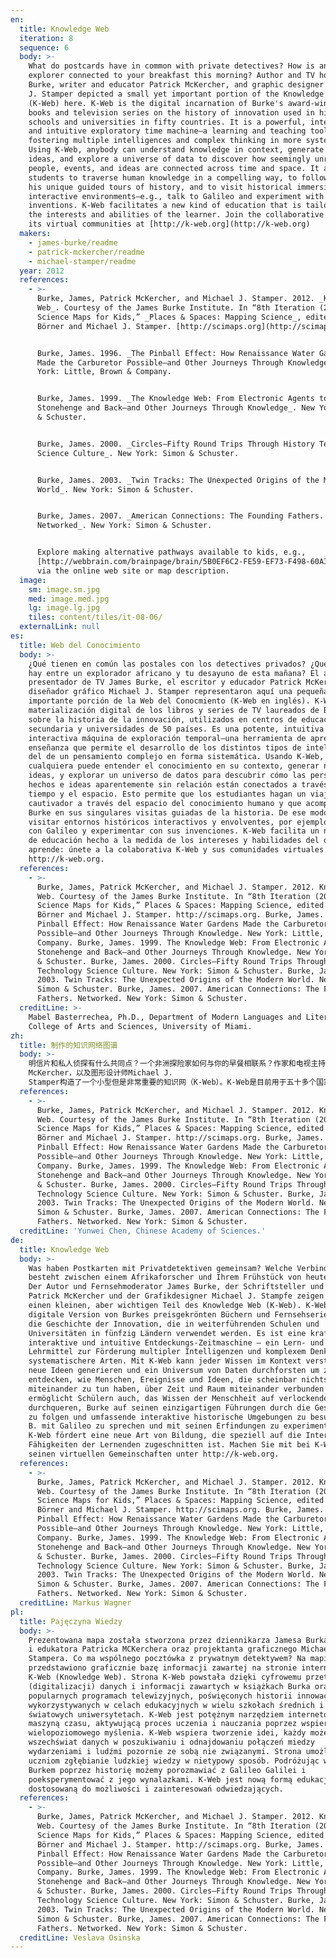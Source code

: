 ```yaml
---
en:
  title: Knowledge Web
  iteration: 8
  sequence: 6
  body: >-
    What do postcards have in common with private detectives? How is an African
    explorer connected to your breakfast this morning? Author and TV host James
    Burke, writer and educator Patrick McKercher, and graphic designer Michael
    J. Stamper depicted a small yet important portion of the Knowledge Web
    (K-Web) here. K-Web is the digital incarnation of Burke's award-winning
    books and television series on the history of innovation used in high
    schools and universities in fifty countries. It is a powerful, interactive,
    and intuitive exploratory time machine—a learning and teaching tool
    fostering multiple intelligences and complex thinking in more systemic ways.
    Using K-Web, anybody can understand knowledge in context, generate new
    ideas, and explore a universe of data to discover how seemingly unrelated
    people, events, and ideas are connected across time and space. It allows
    students to traverse human knowledge in a compelling way, to follow Burke on
    his unique guided tours of history, and to visit historical immersive
    interactive environments—e.g., talk to Galileo and experiment with his
    inventions. K-Web facilitates a new kind of education that is tailored to
    the interests and abilities of the learner. Join the collaborative K-Web and
    its virtual communities at [http://k-web.org](http://k-web.org)
  makers:
    - james-burke/readme
    - patrick-mckercher/readme
    - michael-stamper/readme
  year: 2012
  references:
    - >-
      Burke, James, Patrick McKercher, and Michael J. Stamper. 2012. _Knowledge
      Web_. Courtesy of the James Burke Institute. In “8th Iteration (2012):
      Science Maps for Kids,” _Places & Spaces: Mapping Science_, edited by Katy
      Börner and Michael J. Stamper. [http://scimaps.org](http://scimaps.org)


      Burke, James. 1996. _The Pinball Effect: How Renaissance Water Gardens
      Made the Carburetor Possible—and Other Journeys Through Knowledge_. New
      York: Little, Brown & Company.


      Burke, James. 1999. _The Knowledge Web: From Electronic Agents to
      Stonehenge and Back—and Other Journeys Through Knowledge_. New York: Simon
      & Schuster.


      Burke, James. 2000. _Circles—Fifty Round Trips Through History Technology
      Science Culture_. New York: Simon & Schuster.


      Burke, James. 2003. _Twin Tracks: The Unexpected Origins of the Modern
      World_. New York: Simon & Schuster.


      Burke, James. 2007. _American Connections: The Founding Fathers.
      Networked_. New York: Simon & Schuster.


      Explore making alternative pathways available to kids, e.g.,
      [http://webbrain.com/brainpage/brain/5B0EF6C2-FE59-EF73-F498-60A30832AB32;jsessionid=85E689F531729B4B4928BC54B8309106](http://webbrain.com/brainpage/brain/5B0EF6C2-FE59-EF73-F498-60A30832AB32;jsessionid=85E689F531729B4B4928BC54B8309106)
      via the online web site or map description.
  image:
    sm: image.sm.jpg
    med: image.med.jpg
    lg: image.lg.jpg
    tiles: content/tiles/it-08-06/
  externalLink: null
es:
  title: Web del Conocimiento
  body: >-
    ¿Qué tienen en común las postales con los detectives privados? ¿Qué relación
    hay entre un explorador africano y tu desayuno de esta mañana? El autor y
    presentador de TV James Burke, el escritor y educador Patrick McKercher y el
    diseñador gráfico Michael J. Stamper representaron aquí una pequeña aunque
    importante porción de la Web del Conocmiento (K-Web en inglés). K-Web es una
    materialización digital de los libros y series de TV laureados de Burke
    sobre la historia de la innovación, utilizados en centros de educación
    secundaria y universidades de 50 países. Es una potente, intuitiva e
    interactiva máquina de exploración temporal—una herramienta de aprendizaje y
    enseñanza que permite el desarrollo de los distintos tipos de inteligencia y
    del de un pensamiento complejo en forma sistemática. Usando K-Web,
    cualquiera puede entender el conocimiento en su contexto, generar nuevas
    ideas, y explorar un universo de datos para descubrir cómo las personas,
    hechos e ideas aparentemente sin relación están conectados a través del
    tiempo y el espacio. Esto permite que los estudiantes hagan un viaje
    cautivador a través del espacio del conocimiento humano y que acompañen a
    Burke en sus singulares visitas guiadas de la historia. De ese modo podrán
    visitar entornos históricos interactivos y envolventes, por ejemplo, hablar
    con Galileo y experimentar con sus invenciones. K-Web facilita un nuevo tipo
    de educación hecho a la medida de los intereses y habilidades del que
    aprende: únete a la colaborativa K-Web y sus comunidades virtuales en:
    http://k-web.org.
  references:
    - >-
      Burke, James, Patrick McKercher, and Michael J. Stamper. 2012. Knowledge
      Web. Courtesy of the James Burke Institute. In “8th Iteration (2012):
      Science Maps for Kids,” Places & Spaces: Mapping Science, edited by Katy
      Börner and Michael J. Stamper. http://scimaps.org. Burke, James. 1996. The
      Pinball Effect: How Renaissance Water Gardens Made the Carburetor
      Possible—and Other Journeys Through Knowledge. New York: Little, Brown &
      Company. Burke, James. 1999. The Knowledge Web: From Electronic Agents to
      Stonehenge and Back—and Other Journeys Through Knowledge. New York: Simon
      & Schuster. Burke, James. 2000. Circles—Fifty Round Trips Through History
      Technology Science Culture. New York: Simon & Schuster. Burke, James.
      2003. Twin Tracks: The Unexpected Origins of the Modern World. New York:
      Simon & Schuster. Burke, James. 2007. American Connections: The Founding
      Fathers. Networked. New York: Simon & Schuster.
  creditLine: >-
    Mabel Basterrechea, Ph.D., Department of Modern Languages and Literatures,
    College of Arts and Sciences, University of Miami.
zh:
  title: 制作的知识网络图谱
  body: >-
    明信片和私人侦探有什么共同点？一个非洲探险家如何与你的早餐相联系？作家和电视主持人James Burke，作家和教育家Patrick
    McKercher，以及图形设计师Michael J.
    Stamper构造了一个小型但是非常重要的知识网（K-Web）。K-Web是目前用于五十多个国家的高中和大学的关于创新历史的Burke的获奖著作和电视剧的数字化身。这是一个强大的、交互的且直观的实践探索机器——一个用更加系统的方法培养多元智能和复杂思考的学习和教学工具。使用K-Web，任何人都能理解情境知识、产生新观点，并探索宇宙数据以发现看似毫不相关的人、事和观点是如何通过时间和空间相联系的。它使学生用有吸引力的方式畅享人类知识，并跟随Burke独特的历史引导以及沉浸在拟真的历史交互环境中，比如，与伽利略对话、参与他的创造实验。K-Web促进根据学习者兴趣和能力进行调整的新型教育的形成。参与协作K-Web及其虚拟社区，请访问http://k-web.org。
  references:
    - >-
      Burke, James, Patrick McKercher, and Michael J. Stamper. 2012. Knowledge
      Web. Courtesy of the James Burke Institute. In “8th Iteration (2012):
      Science Maps for Kids,” Places & Spaces: Mapping Science, edited by Katy
      Börner and Michael J. Stamper. http://scimaps.org. Burke, James. 1996. The
      Pinball Effect: How Renaissance Water Gardens Made the Carburetor
      Possible—and Other Journeys Through Knowledge. New York: Little, Brown &
      Company. Burke, James. 1999. The Knowledge Web: From Electronic Agents to
      Stonehenge and Back—and Other Journeys Through Knowledge. New York: Simon
      & Schuster. Burke, James. 2000. Circles—Fifty Round Trips Through History
      Technology Science Culture. New York: Simon & Schuster. Burke, James.
      2003. Twin Tracks: The Unexpected Origins of the Modern World. New York:
      Simon & Schuster. Burke, James. 2007. American Connections: The Founding
      Fathers. Networked. New York: Simon & Schuster.
  creditLine: 'Yunwei Chen, Chinese Academy of Sciences.'
de:
  title: Knowledge Web
  body: >-
    Was haben Postkarten mit Privatdetektiven gemeinsam? Welche Verbindung
    besteht zwischen einem Afrikaforscher und Ihrem Frühstück von heute morgen?
    Der Autor und Fernsehmoderator James Burke, der Schriftsteller und Pädagoge
    Patrick McKercher und der Grafikdesigner Michael J. Stampfe zeigen hier
    einen kleinen, aber wichtigen Teil des Knowledge Web (K-Web). K-Web ist die
    digitale Version von Burkes preisgekrönten Büchern und Fernsehserien über
    die Geschichte der Innovation, die in weiterführenden Schulen und
    Universitäten in fünfzig Ländern verwendet werden. Es ist eine kraftvolle,
    interaktive und intuitive Entdeckungs-Zeitmaschine – ein Lern- und
    Lehrmittel zur Förderung multipler Intelligenzen und komplexem Denken auf
    systematischere Arten. Mit K-Web kann jeder Wissen im Kontext verstehen,
    neue Ideen generieren und ein Universum von Daten durchforsten um zu
    entdecken, wie Menschen, Ereignisse und Ideen, die scheinbar nichts
    miteinander zu tun haben, über Zeit und Raum miteinander verbunden sind. Es
    ermöglicht Schülern auch, das Wissen der Menschheit auf verlockende Weise zu
    durchqueren, Burke auf seinen einzigartigen Führungen durch die Geschichte
    zu folgen und umfassende interaktive historische Umgebungen zu besuchen – z.
    B. mit Galileo zu sprechen und mit seinen Erfindungen zu experimentieren.
    K-Web fördert eine neue Art von Bildung, die speziell auf die Interessen und
    Fähigkeiten der Lernenden zugeschnitten ist. Machen Sie mit bei K-Web und
    seinen virtuellen Gemeinschaften unter http://k-web.org.
  references:
    - >-
      Burke, James, Patrick McKercher, and Michael J. Stamper. 2012. Knowledge
      Web. Courtesy of the James Burke Institute. In “8th Iteration (2012):
      Science Maps for Kids,” Places & Spaces: Mapping Science, edited by Katy
      Börner and Michael J. Stamper. http://scimaps.org. Burke, James. 1996. The
      Pinball Effect: How Renaissance Water Gardens Made the Carburetor
      Possible—and Other Journeys Through Knowledge. New York: Little, Brown &
      Company. Burke, James. 1999. The Knowledge Web: From Electronic Agents to
      Stonehenge and Back—and Other Journeys Through Knowledge. New York: Simon
      & Schuster. Burke, James. 2000. Circles—Fifty Round Trips Through History
      Technology Science Culture. New York: Simon & Schuster. Burke, James.
      2003. Twin Tracks: The Unexpected Origins of the Modern World. New York:
      Simon & Schuster. Burke, James. 2007. American Connections: The Founding
      Fathers. Networked. New York: Simon & Schuster.
  creditLine: Markus Wagner
pl:
  title: Pajęczyna Wiedzy
  body: >-
    Prezentowana mapa została stworzona przez dziennikarza Jamesa Burka, pisarza
    i edukatora Patricka MCKerchera oraz projektanta graficznego Michaela J.
    Stampera. Co ma wspólnego pocztówka z prywatnym detektywem? Na mapie
    przedstawiono graficznie bazę informacji zawartej na stronie internetowej
    K-Web (Knowledge Web). Strona K-Web powstała dzięki cyfrowemu przetworzeniu
    (digitalizacji) danych i informacji zawartych w książkach Burka oraz w
    popularnych programach telewizyjnych, poświęconych historii innowacji,
    wykorzystywanych w celach edukacyjnych w wielu szkołach średnich i
    światowych uniwersytetach. K-Web jest potężnym narzędziem internetowym,
    maszyną czasu, aktywującą proces uczenia i nauczania poprzez wspieranie
    wielopoziomowego myślenia. K-Web wspiera tworzenie idei, każdy może odkrywać
    wszechświat danych w poszukiwaniu i odnajdowaniu połączeń miedzy
    wydarzeniami i ludźmi pozornie ze sobą nie związanymi. Strona umożliwia
    uczniom zgłębianie ludzkiej wiedzy w nietypowy sposób. Podróżując wraz z
    Burkem poprzez historię możemy porozmawiać z Galileo Galilei i
    poeksperymentować z jego wynalazkami. K-Web jest nową formą edukacji
    dostosowaną do możliwości i zainteresowań odwiedzających.
  references:
    - >-
      Burke, James, Patrick McKercher, and Michael J. Stamper. 2012. Knowledge
      Web. Courtesy of the James Burke Institute. In “8th Iteration (2012):
      Science Maps for Kids,” Places & Spaces: Mapping Science, edited by Katy
      Börner and Michael J. Stamper. http://scimaps.org. Burke, James. 1996. The
      Pinball Effect: How Renaissance Water Gardens Made the Carburetor
      Possible—and Other Journeys Through Knowledge. New York: Little, Brown &
      Company. Burke, James. 1999. The Knowledge Web: From Electronic Agents to
      Stonehenge and Back—and Other Journeys Through Knowledge. New York: Simon
      & Schuster. Burke, James. 2000. Circles—Fifty Round Trips Through History
      Technology Science Culture. New York: Simon & Schuster. Burke, James.
      2003. Twin Tracks: The Unexpected Origins of the Modern World. New York:
      Simon & Schuster. Burke, James. 2007. American Connections: The Founding
      Fathers. Networked. New York: Simon & Schuster.
  creditLine: Veslava Osinska
---
```

